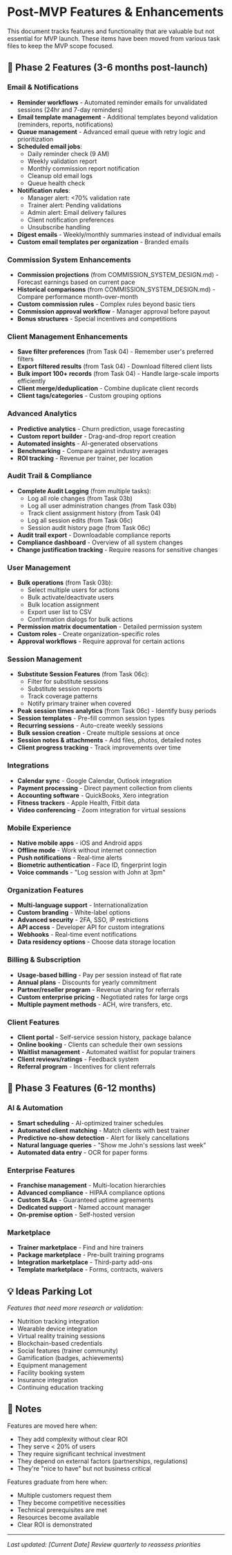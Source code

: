 # Post-MVP Features & Enhancements

This document tracks features and functionality that are valuable but not essential for MVP launch. These items have been moved from various task files to keep the MVP scope focused.

## 📅 Phase 2 Features (3-6 months post-launch)

### Email & Notifications
- **Reminder workflows** - Automated reminder emails for unvalidated sessions (24hr and 7-day reminders)
- **Email template management** - Additional templates beyond validation (reminders, reports, notifications)
- **Queue management** - Advanced email queue with retry logic and prioritization
- **Scheduled email jobs**:
  - Daily reminder check (9 AM)
  - Weekly validation report
  - Monthly commission report notification
  - Cleanup old email logs
  - Queue health check
- **Notification rules**:
  - Manager alert: <70% validation rate
  - Trainer alert: Pending validations
  - Admin alert: Email delivery failures
  - Client notification preferences
  - Unsubscribe handling
- **Digest emails** - Weekly/monthly summaries instead of individual emails
- **Custom email templates per organization** - Branded emails

### Commission System Enhancements
- **Commission projections** (from COMMISSION_SYSTEM_DESIGN.md) - Forecast earnings based on current pace
- **Historical comparisons** (from COMMISSION_SYSTEM_DESIGN.md) - Compare performance month-over-month
- **Custom commission rules** - Complex rules beyond basic tiers
- **Commission approval workflow** - Manager approval before payout
- **Bonus structures** - Special incentives and competitions

### Client Management Enhancements
- **Save filter preferences** (from Task 04) - Remember user's preferred filters
- **Export filtered results** (from Task 04) - Download filtered client lists
- **Bulk import 100+ records** (from Task 04) - Handle large-scale imports efficiently
- **Client merge/deduplication** - Combine duplicate client records
- **Client tags/categories** - Custom grouping options

### Advanced Analytics
- **Predictive analytics** - Churn prediction, usage forecasting
- **Custom report builder** - Drag-and-drop report creation
- **Automated insights** - AI-generated observations
- **Benchmarking** - Compare against industry averages
- **ROI tracking** - Revenue per trainer, per location

### Audit Trail & Compliance
- **Complete Audit Logging** (from multiple tasks):
  - Log all role changes (from Task 03b)
  - Log all user administration changes (from Task 03b)
  - Track client assignment history (from Task 04)
  - Log all session edits (from Task 06c)
  - Session audit history page (from Task 06c)
- **Audit trail export** - Downloadable compliance reports
- **Compliance dashboard** - Overview of all system changes
- **Change justification tracking** - Require reasons for sensitive changes

### User Management
- **Bulk operations** (from Task 03b):
  - Select multiple users for actions
  - Bulk activate/deactivate users
  - Bulk location assignment
  - Export user list to CSV
  - Confirmation dialogs for bulk actions
- **Permission matrix documentation** - Detailed permission system
- **Custom roles** - Create organization-specific roles
- **Approval workflows** - Require approval for certain actions

### Session Management
- **Substitute Session Features** (from Task 06c):
  - Filter for substitute sessions
  - Substitute session reports
  - Track coverage patterns
  - Notify primary trainer when covered
- **Peak session times analytics** (from Task 06c) - Identify busy periods
- **Session templates** - Pre-fill common session types
- **Recurring sessions** - Auto-create weekly sessions
- **Bulk session creation** - Create multiple sessions at once
- **Session notes & attachments** - Add files, photos, detailed notes
- **Client progress tracking** - Track improvements over time

### Integrations
- **Calendar sync** - Google Calendar, Outlook integration
- **Payment processing** - Direct payment collection from clients
- **Accounting software** - QuickBooks, Xero integration
- **Fitness trackers** - Apple Health, Fitbit data
- **Video conferencing** - Zoom integration for virtual sessions

### Mobile Experience
- **Native mobile apps** - iOS and Android apps
- **Offline mode** - Work without internet connection
- **Push notifications** - Real-time alerts
- **Biometric authentication** - Face ID, fingerprint login
- **Voice commands** - "Log session with John at 3pm"

### Organization Features
- **Multi-language support** - Internationalization
- **Custom branding** - White-label options
- **Advanced security** - 2FA, SSO, IP restrictions
- **API access** - Developer API for custom integrations
- **Webhooks** - Real-time event notifications
- **Data residency options** - Choose data storage location

### Billing & Subscription
- **Usage-based billing** - Pay per session instead of flat rate
- **Annual plans** - Discounts for yearly commitment
- **Partner/reseller program** - Revenue sharing for referrals
- **Custom enterprise pricing** - Negotiated rates for large orgs
- **Multiple payment methods** - ACH, wire transfers, etc.

### Client Features
- **Client portal** - Self-service session history, package balance
- **Online booking** - Clients can schedule their own sessions
- **Waitlist management** - Automated waitlist for popular trainers
- **Client reviews/ratings** - Feedback system
- **Referral program** - Incentives for client referrals

## 🚀 Phase 3 Features (6-12 months)

### AI & Automation
- **Smart scheduling** - AI-optimized trainer schedules
- **Automated client matching** - Match clients with best trainer
- **Predictive no-show detection** - Alert for likely cancellations
- **Natural language queries** - "Show me John's sessions last week"
- **Automated data entry** - OCR for paper forms

### Enterprise Features
- **Franchise management** - Multi-location hierarchies
- **Advanced compliance** - HIPAA compliance options
- **Custom SLAs** - Guaranteed uptime agreements
- **Dedicated support** - Named account manager
- **On-premise option** - Self-hosted version

### Marketplace
- **Trainer marketplace** - Find and hire trainers
- **Package marketplace** - Pre-built training programs
- **Integration marketplace** - Third-party add-ons
- **Template marketplace** - Forms, contracts, waivers

## 💡 Ideas Parking Lot

_Features that need more research or validation:_

- Nutrition tracking integration
- Wearable device integration
- Virtual reality training sessions
- Blockchain-based credentials
- Social features (trainer community)
- Gamification (badges, achievements)
- Equipment management
- Facility booking system
- Insurance integration
- Continuing education tracking

## 📝 Notes

Features are moved here when:
- They add complexity without clear ROI
- They serve < 20% of users
- They require significant technical investment
- They depend on external factors (partnerships, regulations)
- They're "nice to have" but not business critical

Features graduate from here when:
- Multiple customers request them
- They become competitive necessities
- Technical prerequisites are met
- Resources become available
- Clear ROI is demonstrated

---

*Last updated: [Current Date]*
*Review quarterly to reassess priorities*